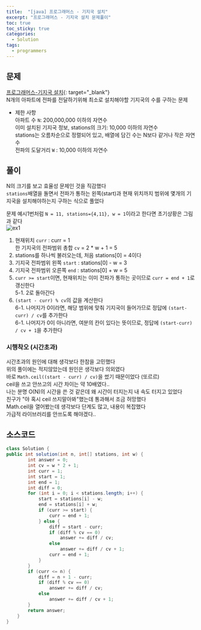```yaml
---
title:  "[java] 프로그래머스 - 기지국 설치"
excerpt: "프로그래머스 - 기지국 설치 문제풀이"
toc: true
toc_sticky: true
categories:
  - Solution
tags:
  - programmers
---
```

## 문제  
[프로그래머스-기지국 설치](https://programmers.co.kr/learn/courses/30/lessons/12936?language=java){: target="_blank"}  
N개의 아파트에 전파를 전달하기위해 최소로 설치해야할 기지국의 수를 구하는 문제  

* 제한 사항  
아파트 수 `N`: 200,000,000 이하의 자연수  
이미 설치된 기지국 정보, stations의 크기: 10,000 이하의 자연수  
  stations는 오름차순으로 정렬되어 있고, 배열에 담긴 수는 N보다 같거나 작은 자연수  
전파의 도달거리 `W` : 10,000 이하의 자연수  


## 풀이  
N의 크기를 보고 효율성 문제인 것을 직감했다  
`stations`배열을 돌면서 전파가 통하는 왼쪽(start)과 현재 위치까지 범위에 몇개의 기지국을 설치해야하는지 구하는 식으로 풀었다  


문제 예시1번처럼 `N = 11, stations={4,11}, w = 1`이라고 한다면 초기상황은 그림과 같다  
![ex1](https://res.cloudinary.com/jistring93/image/upload/v1492073407/%EA%B8%B0%EC%A7%80%EA%B5%AD%EC%84%A4%EC%B9%981_pvskxt.png)  

1. 현재위치 `curr` : curr = 1  
  한 기지국의 전파범위 총합 `cv` = 2 * w + 1 = 5   
2. stations를 하나씩 불러오는데, 처음 stations[0] = 4이다  
3. 기지국 전파범위 왼쪽 `start` : stations[0] - w = 3  
4. 기지국 전파범위 오른쪽 `end` : stations[0] + w = 5
5. `curr >= start`이면, 현재위치는 이미 전파가 통하는 곳이므로 `curr = end + 1`로 갱신한다  
  5-1. 2로 돌아간다  
6. `(start - curr) % cv`의 값을 계산한다  
  6-1. 나머지가 0이라면, 해당 범위에 맞춰 기지국이 들어가므로 정답에 `(start-curr) / cv`를 추가한다  
  6-1. 나머지가 0이 아니라면, 여분의 칸이 있다는 뜻이므로, 정답에 `(start-curr) / cv + 1`을 추가한다  

### 시행착오 (시간초과)  
시간초과의 원인에 대해 생각보다 한참을 고민했다  
위의 풀이에는 적지않았는데 원인은 생각보다 의외였다  
바로 `Math.ceil((start - curr) / cv)`을 썼기 때문이었다 (또르르)  
ceil을 쓰고 안쓰고의 시간 차이는 약 10배였다..  
나는 분명 O(N)의 시간을 쓴 것 같은데 왜 시간이 터지는지 내 속도 터지고 있었다  
친구가 "야 혹시 ceil 쓰지말아봐"했는데 통과해서 조금 허망했다  
Math.ceil을 열어봤는데 생각보다 단계도 많고, 내용이 복잡했다  
가급적 라이브러리를 안쓰도록 해야겠다..  

## 소스코드  
```java
class Solution {
public int solution(int n, int[] stations, int w) {
		int answer = 0;
		int cv = w * 2 + 1;
		int curr = 1;
		int start = 1;
		int end = 1;
		int diff = 0;
		for (int i = 0; i < stations.length; i++) {
			start = stations[i] - w;
			end = stations[i] + w;
			if (curr >= start) {
				curr = end + 1;
			} else {
				diff = start - curr;
				if (diff % cv == 0)
					answer += diff / cv;
				else
					answer += diff / cv + 1;
				curr = end + 1;
			}
		}
		if (curr <= n) {
			diff = n + 1 - curr;
			if (diff % cv == 0)
				answer += diff / cv;
			else
				answer += diff / cv + 1;
		}
		return answer;
	}
}
```